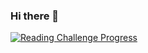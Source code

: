 ### Hi there 👋

[![Reading Challenge Progress](https://img.shields.io/badge/Reading%20Challenge-1%2F7-blue)](https://www.goodreads.com/challenges/11650-2021-reading-challenge)

<!--
**hamza-ghufran/hamza-ghufran** is a ✨ _special_ ✨ repository because its `README.md` (this file) appears on your GitHub profile.

Here are some ideas to get you started:

- 🔭 I’m currently working on ...
- 🌱 I’m currently learning ...
- 👯 I’m looking to collaborate on ...
- 🤔 I’m looking for help with ...
- 💬 Ask me about ...
- 📫 How to reach me: ...
- 😄 Pronouns: ...
- ⚡ Fun fact: ...
-->
